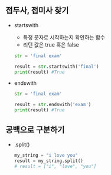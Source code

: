 ## 접두사, 접미사 찾기  

- startswith  
  - 특정 문자로 시작하는지 확인하는 함수  
  - 리턴 값은 true 혹은 false  
  ```py
  str = 'final exam'
  
  result = str.startswith('final')
  print(result) #True
  ```

- endswith  
  ```py
  str = 'final exam'
  
  result = str.endswith('exam')
  print(result) #True
  ```  

## 공백으로 구분하기
- .split()
  ```py
  my_string = "i love you"
  result = my_string.split()
  # result = ["i", "love", "you"]
  ```  
